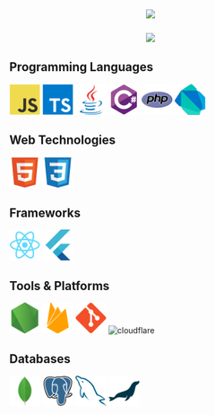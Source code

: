 
<h1 align="center">

<a href="https://github.com/okalyptos">
<img src="https://readme-typing-svg.herokuapp.com/?lines=Okalyptos+&font=Pacifico&center=true&width=650&height=120&color=ff7f50&vCenter=true&size=34%22" />
</a>

</h1>

<p align="center">
  
<a href="https://github.com/okalyptos"> 
<img src="https://readme-typing-svg.herokuapp.com/?lines=In+the+depths+of+my+hidden+laboratory%2C;+I%27m+cooking+up+an+enigmatic+concoction;+that+defies+explanation.&font=Pacifico&center=true&width=650&height=120&color=58a6ff&vCenter=true&size=34%22" />
</a>
  
</p>

<h2 align="left">Programming Languages</h2>
<p align="left"> 
  <img src="https://github.com/devicons/devicon/blob/master/icons/javascript/javascript-original.svg" title="JavaScript" alt="javascript" width="55" height="55" />
  <img src="https://github.com/devicons/devicon/blob/master/icons/typescript/typescript-original.svg" title="TypeScript" alt="typescript" width="55" height="55" />
  <img src="https://github.com/devicons/devicon/blob/master/icons/java/java-original.svg" title="Java" alt="java" width="55" height="55" />
  <img src="https://github.com/devicons/devicon/blob/master/icons/csharp/csharp-original.svg" title="C#" alt="csharp" width="55" height="55" />
  <img src="https://github.com/devicons/devicon/blob/master/icons/php/php-original.svg" title="PHP" alt="php" width="55" height="55" />
  <img src="https://github.com/devicons/devicon/blob/master/icons/dart/dart-original.svg" title="Dart" alt="dart" width="55" height="55" />
</p>

<h2 align="left">Web Technologies</h2>
<p align="left"> 
  <img src="https://github.com/devicons/devicon/blob/master/icons/html5/html5-original.svg" title="HTML5" alt="html5" width="55" height="55" />
  <img src="https://github.com/devicons/devicon/blob/master/icons/css3/css3-original.svg" title="CSS3" alt="css3" width="55" height="55" />
</p>

<h2 align="left">Frameworks</h2>
<p align="left">
  <img src="https://github.com/devicons/devicon/blob/master/icons/react/react-original.svg" title="React" alt="react" width="55" height="55" />
  <img src="https://github.com/devicons/devicon/blob/master/icons/flutter/flutter-original.svg" title="Flutter" alt="flutter" width="55" height="55" />
</p>

<h2 align="left">Tools & Platforms</h2>
<p align="left">
  <img src="https://github.com/devicons/devicon/blob/master/icons/nodejs/nodejs-original.svg" title="Node.js" alt="nodejs" width="55" height="55" />
  <img src="https://github.com/devicons/devicon/blob/master/icons/firebase/firebase-plain.svg" title="Firebase" alt="firebase" width="55" height="55" />
  <img src="https://github.com/devicons/devicon/blob/master/icons/git/git-original.svg" title="Git" alt="git" width="55" height="55" />
  <img src="https://www.cloudflare.com/favicon.ico" title="Cloudflare CDN & Tunneling" alt="cloudflare" width="55" height="55" />
</p>
<h2 align="left">Databases</h2>
<p align="left">
  <img src="https://github.com/devicons/devicon/blob/master/icons/mongodb/mongodb-original.svg" title="MongoDB" alt="mongodb" width="55" height="55" />
  <img src="https://github.com/devicons/devicon/blob/master/icons/postgresql/postgresql-original.svg" title="PostgreSQL" alt="postgresql" width="55" height="55" />
  <img src="https://github.com/devicons/devicon/blob/master/icons/mysql/mysql-original.svg" title="MySQL" alt="mysql" width="55" height="55" />
  <img src="https://github.com/devicons/devicon/blob/master/icons/mariadb/mariadb-original.svg" title="MariaDB" alt="mariadb" width="55" height="55" />
</p>




  
